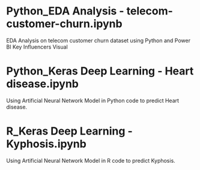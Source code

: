 # Python_EDA Analysis - telecom-customer-churn.ipynb
EDA Analysis on telecom customer churn  dataset using Python and Power BI Key Influencers Visual
# Python_Keras Deep Learning - Heart disease.ipynb
Using Artificial Neural Network Model in Python code to predict Heart disease.
# R_Keras Deep Learning - Kyphosis.ipynb
Using Artificial Neural Network Model in R code to predict Kyphosis.
